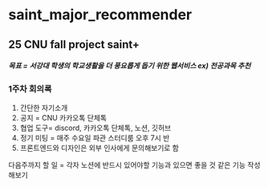 # **saint\_major\_recommender**

## 25 CNU fall project saint+

##### 목표 = 서강대 학생의 학교생활을 더 풍요롭게 돕기 위한 웹서비스 ex) 전공과목 추천





### **1주차 회의록**

1. 간단한 자기소개
2. 공지 = CNU 카카오톡 단체톡
3. 협업 도구= discord, 카카오톡 단체톡, 노션, 깃허브
4. 정기 미팅 = 매주 수요일 파관 스터디룸 오후 7시 반
5. 프론트엔드와 디자인은 외부 인사에게 문의해보기로 함



다음주까지 할 일 = 각자 노션에 반드시 있어야할 기능과 있으면 좋을 것 같은 기능 작성해보기





